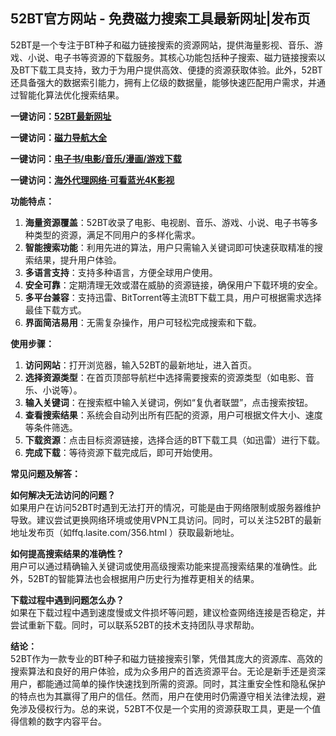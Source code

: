 <h2>52BT官方网站 - 免费磁力搜索工具最新网址|发布页</h2>
<p>52BT是一个专注于BT种子和磁力链接搜索的资源网站，提供海量影视、音乐、游戏、小说、电子书等资源的下载服务。其核心功能包括种子搜索、磁力链接搜索以及BT下载工具支持，致力于为用户提供高效、便捷的资源获取体验。此外，52BT还具备强大的数据索引能力，拥有上亿级的数据量，能够快速匹配用户需求，并通过智能化算法优化搜索结果。</p>
<p><strong>一键访问：</strong><a href="https://www.litxdh.com/sites/52bt.html
" target="_blank"><strong>52BT最新网址</strong></a></p>
<p><strong>一键访问：</strong><a href="https://cilisousuodaohang.litxdh.com"><strong>磁力导航大全</strong></a></p>
<p><strong>一键访问：</strong><a href="https://wangpanziyuan.pages.dev/"><strong>电子书/电影/音乐/漫画/游戏下载</strong></a></p>
<p><strong>一键访问：</strong><a href="http://ip.harmonylink.net/share/e82025" target="_blank"><strong>海外代理网络·可看蓝光4K影视</strong></a></p>
<p><strong>功能特点：</strong></p>
<ol>
  <li><strong>海量资源覆盖</strong>：52BT收录了电影、电视剧、音乐、游戏、小说、电子书等多种类型的资源，满足不同用户的多样化需求。</li>
  <li><strong>智能搜索功能</strong>：利用先进的算法，用户只需输入关键词即可快速获取精准的搜索结果，提升用户体验。</li>
  <li><strong>多语言支持</strong>：支持多种语言，方便全球用户使用。</li>
  <li><strong>安全可靠</strong>：定期清理无效或潜在威胁的资源链接，确保用户下载环境的安全。</li>
  <li><strong>多平台兼容</strong>：支持迅雷、BitTorrent等主流BT下载工具，用户可根据需求选择最佳下载方式。</li>
  <li><strong>界面简洁易用</strong>：无需复杂操作，用户可轻松完成搜索和下载。</li>
</ol>
<p><strong>使用步骤：</strong></p>
<ol>
  <li><strong>访问网站</strong>：打开浏览器，输入52BT的最新地址，进入首页。</li>
  <li><strong>选择资源类型</strong>：在首页顶部导航栏中选择需要搜索的资源类型（如电影、音乐、小说等）。</li>
  <li><strong>输入关键词</strong>：在搜索框中输入关键词，例如“复仇者联盟”，点击搜索按钮。</li>
  <li><strong>查看搜索结果</strong>：系统会自动列出所有匹配的资源，用户可根据文件大小、速度等条件筛选。</li>
  <li><strong>下载资源</strong>：点击目标资源链接，选择合适的BT下载工具（如迅雷）进行下载。</li>
  <li><strong>完成下载</strong>：等待资源下载完成后，即可开始使用。</li>
</ol>
<p><strong>常见问题及解答：</strong></p>
<p><strong>如何解决无法访问的问题？</strong><br>如果用户在访问52BT时遇到无法打开的情况，可能是由于网络限制或服务器维护导致。建议尝试更换网络环境或使用VPN工具访问。同时，可以关注52BT的最新地址发布页（如ffq.lasite.com/356.html ）获取最新地址。</p>
<p><strong>如何提高搜索结果的准确性？</strong><br>用户可以通过精确输入关键词或使用高级搜索功能来提高搜索结果的准确性。此外，52BT的智能算法也会根据用户历史行为推荐更相关的结果。</p>
<p><strong>下载过程中遇到问题怎么办？</strong><br>如果在下载过程中遇到速度慢或文件损坏等问题，建议检查网络连接是否稳定，并尝试重新下载。同时，可以联系52BT的技术支持团队寻求帮助。</p>
<p><strong>结论：</strong><br>52BT作为一款专业的BT种子和磁力链接搜索引擎，凭借其庞大的资源库、高效的搜索算法和良好的用户体验，成为众多用户的首选资源平台。无论是新手还是资深用户，都能通过简单的操作快速找到所需的资源。同时，其注重安全性和隐私保护的特点也为其赢得了用户的信任。然而，用户在使用时仍需遵守相关法律法规，避免涉及侵权行为。总的来说，52BT不仅是一个实用的资源获取工具，更是一个值得信赖的数字内容平台。</p>
